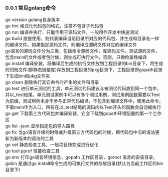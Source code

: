 ### 0.0.1 常见golang命令
go version  golang自身版本  
go fmt 格式化代码包的格式，注意不包含子代码包  
go run 编译并执行，只能作用于源码文件，一般用作开发中快速测试  
go build 直接使用，则代表编译当前目录所对应的代码包，并生成和目录名一样的编译文件。如果指定源码文件，则编译成源码文件对应的编译文件  
go语言的源码文件分为三类，包括命令源码文件，库源码文件，测试源码文件，包含main的文件或者包时候，则生成可执行文件，否则，只做检查性编译  
go install 编译安装，将编译后生成的执行文件放到工程目录的bin目录下，将生成的归档文件(即静态链接库)存放到工程目录的pkg目录下，工程目录即gopath目录下生成bin和pkg文件夹  
go clean 删除执行其它命令时产生的文件和目录  
go test 进行单元测试的工具，单元测试代码建议与被测试代码放到同一个包中，并以_test结尾。单元测试案例中可以有多个测试用例，测试用例函数需要以Test为前缀，测试用例本身不参与正常代码编译，不包含到编译文件中，使用此命令，不需main作为入口。所有在以_test结尾的源码内以Test开头的函数会自动被执行  
go get 下载第三方代码包并编译安装，它会下载到gopath环境配置的第一个工作区  
go list -json 显示指定包的导入路径  
go fix 当go语言升级的时候或升级第三方代码包的时候，把代码包中旧的语法更新为新版本的语法的工具  
go vet 静态检查工具，一般项目快完成进行优化  
go tool pprof 性能检查工具  
go env 打印go语言环境信息，gopath 工作区目录，goroot 语言的安装目录，gobin 是通过go install命令生成的可执行文件的存放目录(默认为当前工作区的bin目录下)  
